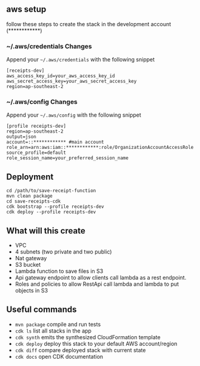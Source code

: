 ## aws setup
follow these steps to create the stack in the development account (************)

### ~/.aws/credentials Changes
Append your `~/.aws/credentials` with the following snippet
```shell
[receipts-dev]
aws_access_key_id=your_aws_access_key_id
aws_secret_access_key=your_aws_secret_access_key
region=ap-southeast-2
```

### ~/.aws/config  Changes
Append your `~/.aws/config` with the following snippet

```shell
[profile receipts-dev]
region=ap-southeast-2
output=json
account=::************ #main account
role_arn=arn:aws:iam::************:role/OrganizationAccountAccessRole
source_profile=default
role_session_name=your_preferred_session_name
```

## Deployment
```shell
cd /path/to/save-receipt-function
mvn clean package  
cd save-receipts-cdk
cdk bootstrap --profile receipts-dev
cdk deploy --profile receipts-dev
```

## What will this create
* VPC
* 4 subnets (two private and two public)
* Nat gateway
* S3 bucket
* Lambda function to save files in S3
* Api gateway endpoint to allow clients call lambda as a rest endpoint.
* Roles and policies to allow RestApi call lambda and lambda to put objects in S3


## Useful commands

* `mvn package`     compile and run tests
* `cdk ls`          list all stacks in the app
* `cdk synth`       emits the synthesized CloudFormation template
* `cdk deploy`      deploy this stack to your default AWS account/region
* `cdk diff`        compare deployed stack with current state
* `cdk docs`        open CDK documentation
